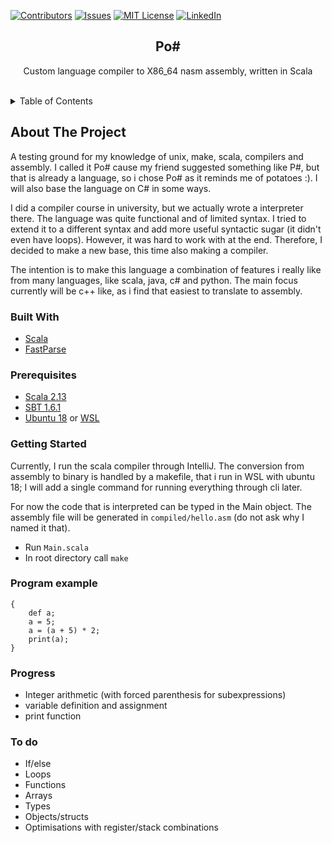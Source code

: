 
<div id="top"></div>
<!--
*** Thanks for checking out the Best-README-Template. If you have a suggestion
*** that would make this better, please fork the repo and create a pull request
*** or simply open an issue with the tag "enhancement".
*** Don't forget to give the project a star!
*** Thanks again! Now go create something AMAZING! :D
-->

<!-- PROJECT SHIELDS -->
<!--
*** I'm using markdown "reference style" links for readability.
*** Reference links are enclosed in brackets [ ] instead of parentheses ( ).
*** See the bottom of this document for the declaration of the reference variables
*** for contributors-url, forks-url, etc. This is an optional, concise syntax you may use.
*** https://www.markdownguide.org/basic-syntax/#reference-style-links
-->
[![Contributors][contributors-shield]][contributors-url]
[![Issues][issues-shield]][issues-url]
[![MIT License][license-shield]][license-url]
[![LinkedIn][linkedin-shield]][linkedin-url]

<h2 align="center">Po#</h2>
<div>
  <p align="center">
    Custom language compiler to X86_64 nasm assembly, written in Scala
    <br />
    <br />
  </p>
</div>



<!-- TABLE OF CONTENTS -->
<details>
  <summary>Table of Contents</summary>
  <ol>
    <li>
      <a href="#about-the-project">About The Project</a>
      <ul>
        <li><a href="#built-with">Built With</a></li>
      </ul>
    </li>
    <li>
      <a href="#getting-started">Getting Started</a>
    </li>
    <li><a href="#prerequisites">Prerequisites</a></li>
    <li><a href="#progress">Progress</a></li>
    <li><a href="#todo">To do</a></li>
  </ol>
</details>



<!-- ABOUT THE PROJECT -->
## About The Project
<div id="about-the-project"></div>

A testing ground for my knowledge of unix, make, scala, compilers and assembly. I called it Po#
cause my friend suggested something like P#, but that is already a language,
so i chose Po# as it reminds me of potatoes :). I will also base the language on C# in some ways.

I did a compiler course in university, but we actually wrote a interpreter there.
The language was quite functional and of limited syntax. I tried to extend it to a different
syntax and add more useful syntactic sugar (it didn't even have loops). However, it was hard to
work with at the end. Therefore, I decided to make a new base, this time also making a compiler.

The intention is to make this language a combination of features i really like from many languages,
like scala, java, c# and python. The main focus currently will be c++ like, as i find that easiest
to translate to assembly.

### Built With
<div id="built-with"></div>

* [Scala](https://www.scala-lang.org/)
* [FastParse](https://github.com/com-lihaoyi/fastparse)

<!-- GETTING STARTED -->
### Prerequisites
<div id="prerequisites"></div>

* [Scala 2.13](https://www.scala-lang.org/download/)
* [SBT 1.6.1](https://www.scala-sbt.org/)
* [Ubuntu 18]() or [WSL](https://docs.microsoft.com/en-us/windows/wsl/install)


### Getting Started
<div id="getting-started"></div>

Currently, I run the scala compiler through IntelliJ. The conversion from
assembly to binary is handled by a makefile, that i run in WSL with ubuntu 18;
I will add a single command for running everything through cli later.

For now the code that is interpreted can be typed in the Main object. The assembly file
will be generated in `compiled/hello.asm` (do not ask why I named it that).

* Run `Main.scala`
* In root directory call `make`

### Program example

``` 
{
    def a;
    a = 5;
    a = (a + 5) * 2;
    print(a);
}
```

### Progress
<div id="progress"></div>

* Integer arithmetic (with forced parenthesis for subexpressions)
* variable definition and assignment
* print function

### To do
<div id="todo"></div>

* If/else
* Loops
* Functions
* Arrays
* Types
* Objects/structs
* Optimisations with register/stack combinations


<!-- MARKDOWN LINKS & IMAGES -->
<!-- https://www.markdownguide.org/basic-syntax/#reference-style-links -->
[contributors-shield]: https://img.shields.io/github/contributors/pijuskri/Po-Sharp.svg?style=for-the-badge
[contributors-url]: https://github.com/pijuskri/Po-Sharp/graphs/contributors
[issues-shield]: https://img.shields.io/github/issues/pijuskri/Po-Sharp.svg?style=for-the-badge
[issues-url]: https://github.com/pijuskri/Po-Sharp/issues
[linkedin-shield]: https://img.shields.io/badge/-LinkedIn-black.svg?style=for-the-badge&logo=linkedin&colorB=555
[linkedin-url]: https://www.linkedin.com/in/pijus-krisiuk%C4%97nas-66177715b/

[license-shield]: https://img.shields.io/github/license/pijuskri/Po-Sharp.svg?style=for-the-badge
[license-url]: https://github.com/pijuskri/Po-Sharp/blob/master/LICENSE.md
[forks-shield]: https://img.shields.io/github/forks/github_username/repo_name.svg?style=for-the-badge
[forks-url]: https://github.com/github_username/repo_name/network/members
[stars-shield]: https://img.shields.io/github/stars/github_username/repo_name.svg?style=for-the-badge
[stars-url]: https://github.com/github_username/repo_name/stargazers
[product-screenshot]: images/screenshot.png